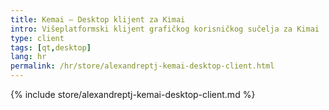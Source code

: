 ```yaml
---
title: Kemai – Desktop klijent za Kimai
intro: Višeplatformski klijent grafičkog korisničkog sučelja za Kimai
type: client
tags: [qt,desktop]
lang: hr
permalink: /hr/store/alexandreptj-kemai-desktop-client.html
---
```


{% include store/alexandreptj-kemai-desktop-client.md %}
